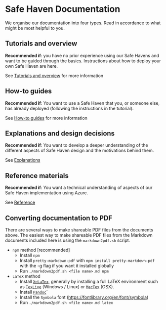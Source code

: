 # Safe Haven Documentation

We organise our documentation into four types. Read in accordance to what might be most helpful to you.

## Tutorials and overview

**Recommended if**: you have no prior experience using our Safe Havens and want to be guided through the basics. Instructions about how to deploy your own Safe Haven are here.

See [Tutorials and overview](tutorial/README.md) for more information

## How-to guides

**Recommended if**: You want to use a Safe Haven that you, or someone else, has already deployed (following the instructions in the tutorial).

See [How-to guides](how_to_guides/README.md) for more information

## Explanations and design decisions

**Recommended if**: You want to develop a deeper understanding of the different aspects of Safe Haven design and the motivations behind them.

See [Explanations](explanations/README.md)

## Reference materials

**Recommended if**: You want a technical understanding of aspects of our Safe Haven implementation using Azure.

See [Reference](reference/README.md)

## Converting documentation to PDF

There are several ways to make shareable PDF files from the documents above.
The easiest way to make shareable PDF files from the Markdown documents included here is using the `markdown2pdf.sh` script.

+ `npm` method [recommended]
  + Install `npm`
  + Install `pretty-markdown-pdf` with `npm install pretty-markdown-pdf` with the -g flag if you want it installed globally
  + Run `./markdown2pdf.sh <file name>.md npm`
+ `LaTeX` method
  + Install [`XeLaTex`](http://xetex.sourceforge.net/), generally by installing a full LaTeX environment such as [`TexLive`](http://www.tug.org/texlive/) (Windows / Linux) or [`MacTex`](http://www.tug.org/mactex/) (OSX).
  + Install [`Pandoc`](https://pandoc.org/installing.html)`
  + Install the `Symbola` font (https://fontlibrary.org/en/font/symbola)
  + Run `./markdown2pdf.sh <file name>.md latex`

